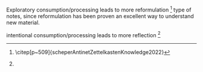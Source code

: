 Exploratory consumption/processing leads to more reformulation [^1] type of notes, since reformulation has been proven an excellent way to understand new material.

intentional consumption/processing leads to more reflection [^2]

[^1]: \citep[p~509]{scheperAntinetZettelkastenKnowledge2022}

[^2]: 
